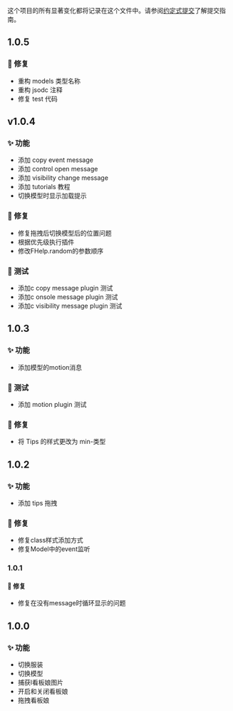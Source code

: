 这个项目的所有显著变化都将记录在这个文件中。请参阅[约定式提交](https://www.conventionalcommits.org/zh-hans/v1.0.0/)了解提交指南。

## 1.0.5

### 🐛 修复

+ 重构 models 类型名称
+ 重构 jsodc 注释
+ 修复 test 代码

## v1.0.4

### ✨ 功能

+ 添加 copy event message
+ 添加 control open message
+ 添加 visibility change message
+ 添加 tutorials 教程
+ 切换模型时显示加载提示

### 🐛 修复

+ 修复拖拽后切换模型后的位置问题
+ 根据优先级执行插件
+ 修改FHelp.random的参数顺序

### 📌 测试

+ 添加c copy message plugin 测试
+ 添加c onsole message plugin 测试
+ 添加c visibility message plugin 测试

## 1.0.3

### ✨ 功能

+ 添加模型的motion消息

### 📌 测试

+ 添加 motion plugin 测试

### 🐛 修复

+ 将 Tips 的样式更改为 min-类型

## 1.0.2

### ✨ 功能

+ 添加 tips 拖拽

### 🐛 修复

+ 修复class样式添加方式
+ 修复Model中的event监听

### 1.0.1

#### 🐛 修复

+ 修复在没有message时循环显示的问题

## 1.0.0

### ✨ 功能

+ 切换服装
+ 切换模型
+ 捕获l看板娘图片
+ 开启和关闭看板娘
+ 拖拽看板娘
